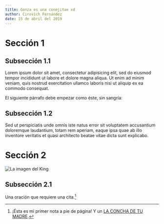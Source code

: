 ```yaml
---
title: Gonza es una conejitae xd
author: Cirovich Fernandez
date: 15 de abril del 2019
---
```


# Sección 1

## Subsección 1.1
Lorem ipsum dolor sit amet, consectetur adipisicing elit, sed do eiusmod tempor incididunt ut labore et dolore magna aliqua. Ut enim ad minim veniam, quis nostrud exercitation ullamco laboris nisi ut aliquip ex ea commodo consequat.

El siguiente párrafo debe empezar como éste, sin sangría:

## Subsección 1.2
Sed ut perspiciatis unde omnis iste natus error sit voluptatem accusantium doloremque laudantium, totam rem aperiam, eaque  ipsa quae ab illo inventore veritatis et quasi architecto beatae vitae dicta sunt explicabo.

# Sección 2

![La imagen del **King**](https://www.google.com/url?sa=i&source=images&cd=&ved=2ahUKEwjCx5ugtNLhAhXrHDQIHfEcCvQQjRx6BAgBEAU&url=%2Furl%3Fsa%3Di%26source%3Dimages%26cd%3D%26cad%3Drja%26uact%3D8%26ved%3D2ahUKEwjCx5ugtNLhAhXrHDQIHfEcCvQQjRx6BAgBEAU%26url%3Dhttps%253A%252F%252Fwww.vectorstock.com%252Froyalty-free-vector%252Fthe-king-crown-vector-20625134%26psig%3DAOvVaw30GA7xLwUUG0bbg-Zf0LWL%26ust%3D1555428340406691&psig=AOvVaw30GA7xLwUUG0bbg-Zf0LWL&ust=1555428340406691)

## Subsección 2.1

Una oración que requiere una cita.[^1]

[^1]: ¡Ésta es mi primer nota a pie de página! Y un [LA CONCHA DE TU MADRE](https://programminghistorian.org/es/lecciones/escritura-sostenible-usando-pandoc-y-markdown).
